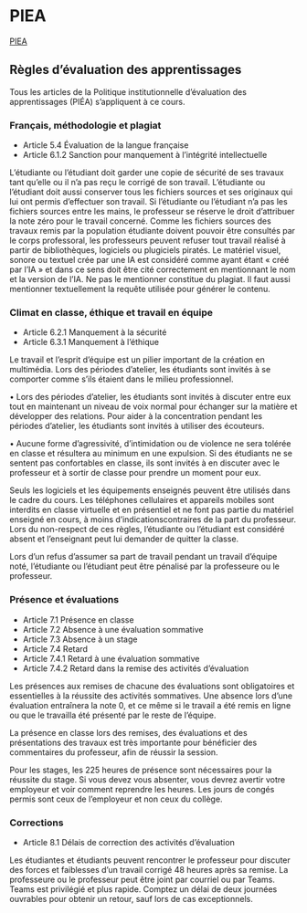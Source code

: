 # PIEA

[PIEA](https://www.cmontmorency.qc.ca/wp-content/uploads/images/college/regles-et-reglements/Politique_institutionnelle_evaluation_des_apprentissages_PIEA_2023.pdf)

## Règles d’évaluation des apprentissages

Tous les articles de la Politique institutionnelle d’évaluation des apprentissages (PIÉA) s’appliquent à ce cours.

### Français, méthodologie et plagiat

* Article 5.4 Évaluation de la langue française
* Article 6.1.2 Sanction pour manquement à l’intégrité intellectuelle


L’étudiante ou l’étudiant doit garder une copie de sécurité de ses travaux tant qu’elle ou il n’a pas reçu le corrigé de son travail.
L’étudiante ou l’étudiant doit aussi conserver tous les fichiers sources et ses originaux qui lui ont permis d’effectuer son travail. Si l’étudiante ou l’étudiant n’a pas les fichiers sources entre les mains, le professeur se réserve le droit d’attribuer la note zéro pour le travail concerné.
Comme les fichiers sources des travaux remis par la population étudiante doivent pouvoir être consultés par le corps professoral, les professeurs peuvent refuser tout travail réalisé à partir de bibliothèques, logiciels ou plugiciels piratés.
Le matériel visuel, sonore ou textuel crée par une IA est considéré comme ayant étant « créé par l’IA » et dans ce sens doit être cité correctement en mentionnant le nom et la version de l’IA. Ne pas le mentionner constitue du plagiat. Il faut aussi mentionner textuellement la requête utilisée pour générer le contenu.


### Climat en classe, éthique et travail en équipe

* Article 6.2.1 Manquement à la sécurité 
* Article 6.3.1 Manquement à l’éthique


Le travail et l’esprit d’équipe est un pilier important de la création en multimédia. Lors des périodes d’atelier, les étudiants sont invités à se comporter comme s’ils étaient dans le milieu professionnel.

• Lors des périodes d’atelier, les étudiants sont invités à discuter entre eux tout en maintenant un niveau de voix normal pour échanger sur la matière et développer des relations. Pour aider à la concentration pendant les périodes d’atelier, les étudiants sont invités à utiliser des écouteurs.

• Aucune forme d’agressivité, d’intimidation ou de violence ne sera tolérée en classe et résultera au minimum en une expulsion. Si des étudiants ne se sentent pas confortables en classe, ils sont invités à en discuter avec le professeur et à sortir de classe pour prendre un moment pour eux.

Seuls les logiciels et les équipements enseignés peuvent être utilisés dans le cadre du cours. Les téléphones cellulaires et appareils mobiles sont interdits en classe virtuelle et en présentiel et ne font pas partie du matériel enseigné en cours, à moins d’indicationscontraires de la part du professeur. Lors du non-respect de ces règles, l’étudiante ou l’étudiant est considéré absent et l’enseignant peut lui demander de quitter la classe.

Lors d’un refus d’assumer sa part de travail pendant un travail d’équipe noté, l’étudiante ou l’étudiant peut être pénalisé par la professeure ou le professeur.


### Présence et évaluations

* Article 7.1 Présence en classe
* Article 7.2 Absence à une évaluation sommative
* Article 7.3 Absence à un stage
* Article 7.4 Retard
* Article 7.4.1 Retard à une évaluation sommative
* Article 7.4.2 Retard dans la remise des activités d’évaluation

Les présences aux remises de chacune des évaluations sont obligatoires et essentielles à la réussite des activités sommatives. Une absence lors d’une évaluation entraînera la note 0, et ce même si le travail a été remis en ligne ou que le travailla été présenté par le reste de l’équipe.

La présence en classe lors des remises, des évaluations et des présentations des travaux est très importante pour bénéficier des commentaires du professeur, afin de réussir la session.

Pour les stages, les 225 heures de présence sont nécessaires pour la réussite du stage. Si vous devez vous absenter, vous devrez avertir votre employeur et voir comment reprendre les heures. Les jours de congés permis sont ceux de l’employeur et non ceux du collège.

### Corrections

* Article 8.1 Délais de correction des activités d’évaluation

Les étudiantes et étudiants peuvent rencontrer le professeur pour discuter des forces et faiblesses d’un travail corrigé 48 heures après sa remise.
La professeure ou le professeur peut être joint par courriel ou par Teams. Teams est privilégié et plus rapide. Comptez un délai de deux journées ouvrables pour obtenir un retour, sauf lors de cas exceptionnels.
